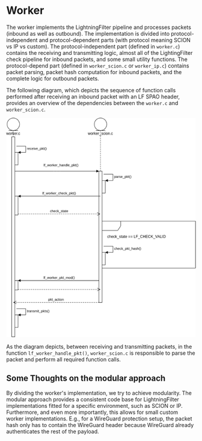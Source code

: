 # Worker

The worker implements the LightningFilter pipeline and processes packets (inbound as well as outbound).
The implementation is divided into protocol-independent and protocol-dependent parts (with protocol meaning SCION vs IP vs custom).
The protocol-independent part (defined in `worker.c`) contains the receiving and transmitting logic, almost all of the LightingFilter check pipeline for inbound packets, and some small utility functions.
The protocol-depend part (defined in `worker_scion.c` or `worker_ip.c`) contains packet parsing, packet hash computation for inbound packets, and the complete logic for outbound packets.

The following diagram, which depicts the sequence of function calls performed after receiving an inbound packet with an LF SPAO header, provides an overview of the dependencies between the `worker.c` and `worker_scion.c`.

![Image](worker_inbound_sd.drawio.png "icon")

As the diagram depicts, between receiving and transmitting packets, in the function `lf_worker_handle_pkt()`, `worker_scion.c` is responsible to parse the packet and perform all required function calls.

## Some Thoughts on the modular approach
By dividing the worker's implementation, we try to achieve modularity.
The modular approach provides a consistent code base for LightningFilter implementations fitted for a specific environment, such as SCION or IP.
Furthermore, and even more importantly, this allows for small custom worker implementations. E.g., for a WireGuard protection setup, the packet hash only has to contain the WireGuard header because WireGuard already authenticates the rest of the payload.